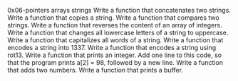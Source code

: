 0x06-pointers arrays strings
Write a function that concatenates two strings.
Write a function that copies a string.
Write a function that compares two strings.
Write a function that reverses the content of an array of integers.
Write a function that changes all lowercase letters of a string to uppercase.
Write a function that capitalizes all words of a string.
Write a function that encodes a string into 1337.
Write a function that encodes a string using rot13.
Write a function that prints an integer.
Add one line to this code, so that the program prints a[2] = 98, followed by a new line.
Write a function that adds two numbers.
Write a function that prints a buffer.
